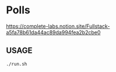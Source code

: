 # Polls

https://complete-labs.notion.site/Fullstack-a5fa78b61da44ac89da994fea2b2cbe0

## USAGE
```
./run.sh
```

